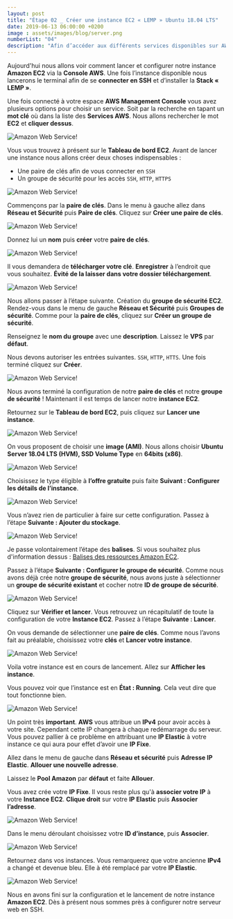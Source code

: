 ```yaml
---
layout: post
title: "Étape 02 _ Créer une instance EC2 « LEMP » Ubuntu 18.04 LTS"
date: 2019-06-13 06:00:00 +0200
image : assets/images/blog/server.png
numberList: "04"
description: "Afin d’accéder aux différents services disponibles sur AWS, vous devez vous créer un compte. Je vous explique ci-dessous comment faire."
---
```

Aujourd'hui nous allons voir comment lancer et configurer notre instance **Amazon EC2** via la **Console AWS**. Une fois l’instance disponible nous lancerons le terminal afin de se **connecter en SSH** et d’installer la **Stack « LEMP »**.

Une fois connecté à votre espace **AWS Management Console** vous avez plusieurs options pour choisir un service. Soit par la recherche en tapant un **mot clé** où dans la liste des **Services AWS**. Nous allons rechercher le mot **EC2** et **cliquer dessus**.

![Amazon Web Service!](/assets/images/blog/blog-aws-ec2-tableau-de-bord.png)

Vous vous trouvez à présent sur le **Tableau de bord EC2**. Avant de lancer une instance nous allons créer deux choses indispensables : 

- Une paire de clés afin de vous connecter en `SSH`
- Un groupe de sécurité  pour les accès `SSH`, `HTTP`, `HTTPS`

![Amazon Web Service!](/assets/images/blog/blog-aws-ec2-tableau-de-bord-ec2.png)

Commençons par la **paire de clés**. Dans le menu à gauche allez dans **Réseau et Sécurité** puis **Paire de clés**. 
Cliquez sur **Créer une paire de clés**.

![Amazon Web Service!](/assets/images/blog/blog-aws-ec2-tableau-de-bord-paire-key.png)

Donnez lui un **nom** puis **créer** votre **paire de clés**.

![Amazon Web Service!](/assets/images/blog/blog-aws-ec2-tableau-de-bord-paire-key-2.png)

Il vous demandera de **télécharger votre clé**.
**Enregistrer** à l’endroit que vous souhaitez. **Évité de la laisser dans votre dossier téléchargement**.

![Amazon Web Service!](/assets/images/blog/blog-aws-ec2-tableau-de-bord-paire-key-3.png)

Nous allons passer à l’étape suivante. Création du **groupe de sécurité EC2**.
Rendez-vous dans le menu de gauche **Réseau et Sécurité** puis **Groupes de sécurité**. Comme pour la **paire de clés**, cliquez sur **Créer un groupe de sécurité**.

Renseignez le **nom du groupe** avec une **description**. Laissez le **VPS** par **défaut**.

Nous devons autoriser les entrées suivantes. `SSH`, `HTTP`, `HTTS`.  Une fois terminé cliquez sur **Créer**.

![Amazon Web Service!](/assets/images/blog/blog-aws-ec2-tableau-de-bord-group-security.png)

Nous avons terminé la configuration de notre **paire de clés** et notre **groupe de sécurité** ! 
Maintenant il est temps de lancer notre **instance EC2**.

Retournez sur le **Tableau de bord EC2**, puis cliquez sur **Lancer une instance**.

![Amazon Web Service!](/assets/images/blog/blog-aws-ec2-tableau-de-bord-ec2.png)

On vous proposent de choisir une **image (AMI)**. Nous allons choisir **Ubuntu Server 18.04 LTS (HVM), SSD Volume Type** en **64bits (x86)**.

![Amazon Web Service!](/assets/images/blog/blog-aws-ec2-tableau-de-bord-ami.png)

Choisissez le type éligible à **l’offre gratuite** puis faite **Suivant : Configurer les détails de l’instance**.

![Amazon Web Service!](/assets/images/blog/blog-aws-ec2-tableau-de-bord-ami-2.png)

Vous n’avez rien de particulier à faire sur cette configuration. Passez à l’étape **Suivante : Ajouter du stockage**.

![Amazon Web Service!](/assets/images/blog/blog-aws-ec2-tableau-de-bord-ami-3.png)

Je passe volontairement l’étape des **balises**. Si vous souhaitez plus d'information dessus : [Balises des ressources Amazon EC2](https://aws.amazon.com/fr/premiumsupport/knowledge-center/ec2-resource-tags/).

Passez à l’étape **Suivante : Configurer le groupe de sécurité**. Comme nous avons déjà crée notre **groupe de sécurité**, nous avons juste à sélectionner un **groupe de sécurité existant** et cocher notre **ID de groupe de sécurité**.

![Amazon Web Service!](/assets/images/blog/blog-aws-ec2-tableau-de-bord-ami-4.png)

Cliquez sur **Vérifier et lancer**. Vous retrouvez un récapitulatif de toute la configuration de votre **Instance EC2**. Passez à l’étape **Suivante : Lancer**.

On vous demande de sélectionner une **paire de clés**. Comme nous l’avons fait au préalable, choisissez votre **clés** et **Lancer votre instance**.

![Amazon Web Service!](/assets/images/blog/blog-aws-ec2-tableau-de-bord-ami-5.png)

Voila votre instance est en cours de lancement. Allez sur **Afficher les instance**. 

Vous pouvez voir que l’instance est en **État : Running**. Cela veut dire que tout fonctionne bien.

![Amazon Web Service!](/assets/images/blog/blog-aws-ec2-tableau-de-bord-ami-6.png)

Un point très **important**. **AWS** vous attribue un **IPv4** pour avoir accès à votre site. Cependant cette IP changera à chaque redémarrage du serveur. Vous pouvez pallier à ce problème en attribuant une **IP Elastic** à votre instance ce qui aura pour effet d’avoir une **IP Fixe**. 

Allez dans le menu de gauche dans **Réseau et sécurité** puis **Adresse IP Elastic**. **Allouer une nouvelle adresse**. 

Laissez le **Pool Amazon** par **défaut** et faite **Allouer**.

Vous avez crée votre **IP Fixe**. Il vous reste plus qu'à **associer votre IP** à votre **Instance EC2**. **Clique droit** sur votre **IP Elastic** puis **Associer l’adresse**.

![Amazon Web Service!](/assets/images/blog/blog-aws-ec2-tableau-de-bord-ip-elastic.png)

Dans le menu déroulant choisissez votre **ID d’instance**, puis **Associer**. 

![Amazon Web Service!](/assets/images/blog/blog-aws-ec2-tableau-de-bord-ip-elastic-1.png)

Retournez dans vos instances. Vous remarquerez que votre ancienne **IPv4** a changé et devenue bleu. Elle à été remplacé par votre **IP Elastic**.

![Amazon Web Service!](/assets/images/blog/blog-aws-ec2-tableau-de-bord-ip-elastic-2.png)

Nous en avons fini sur la configuration et le lancement de notre instance **Amazon EC2**. Dès à présent nous sommes près à configurer notre serveur web en SSH.